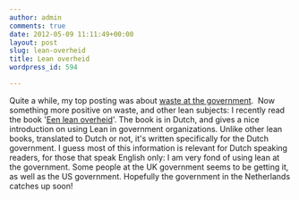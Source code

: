 ```yaml
---
author: admin
comments: true
date: 2012-05-09 11:11:49+00:00
layout: post
slug: lean-overheid
title: Lean overheid
wordpress_id: 594

---
```


Quite a while, my top posting was about [waste at the government](/2011/10/money-waste-at-the-government/).  Now something more positive on waste, and other lean subjects: I recently read the book '[Een lean overheid](http://partner.bol.com/click/click?p=1&s=2396&t=p&sec=books-nl&pid=9200000001057519&f=PDL&name=leanoverheid)'. The book is in Dutch, and gives a nice introduction on using Lean in government organizations.
Unlike other lean books, translated to Dutch or not, it's written specifically for the Dutch government. I guess most of this information is relevant for Dutch speaking readers, for those that speak English only: I am very fond of using lean at the government. Some people at the UK government seems to be getting it, as well as the US government. Hopefully the government in the Netherlands catches up soon!



